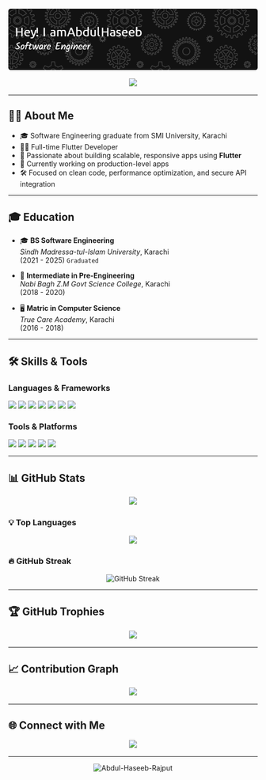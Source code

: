 <!-- Futuristic Animated Header -->
<p align="center">
  <img src="./haseeb-header-image.png" alt="Header" />
</p>

<p align="center">
  <img src="https://readme-typing-svg.herokuapp.com?font=Fira+Code&size=24&duration=1500&pause=500&color=FFFFFF&center=true&vCenter=true&width=500&height=45&lines=Hi,+I'm+Abdul+Haseeb!;Software+Engineer;Flutter+Enthusiast;Always+Learning+New+Tech" />
</p>

---

## 👨‍💻 About Me

- 🎓 Software Engineering graduate from SMI University, Karachi  
- 👨‍💻 Full-time Flutter Developer  
- 📱 Passionate about building scalable, responsive apps using **Flutter**  
- 🚀 Currently working on production-level apps  
- 🛠️ Focused on clean code, performance optimization, and secure API integration  

---

## 🎓 Education

- 🎓 **BS Software Engineering**  
  *Sindh Madressa-tul-Islam University*, Karachi  
  (2021 - 2025) `Graduated`

- 🧪 **Intermediate in Pre-Engineering**  
  *Nabi Bagh Z.M Govt Science College*, Karachi  
  (2018 - 2020)

- 🖥 **Matric in Computer Science**  
  *True Care Academy*, Karachi  
  (2016 - 2018)

---

## 🛠 Skills & Tools

### Languages & Frameworks
<p>
  <img src="https://img.shields.io/badge/Dart-0175C2?style=for-the-badge&logo=dart&logoColor=white"/>
  <img src="https://img.shields.io/badge/Flutter-02569B?style=for-the-badge&logo=flutter&logoColor=white"/>
  <img src="https://img.shields.io/badge/Java-007396?style=for-the-badge&logo=java&logoColor=white"/>
  <img src="https://img.shields.io/badge/Python-3670A0?style=for-the-badge&logo=python&logoColor=white"/>
  <img src="https://img.shields.io/badge/C-000000?style=for-the-badge&logo=c&logoColor=white"/>
  <img src="https://img.shields.io/badge/C++-00599C?style=for-the-badge&logo=c%2B%2B&logoColor=white"/>
  <img src="https://img.shields.io/badge/JavaScript-F7DF1E?style=for-the-badge&logo=javascript&logoColor=black"/>
</p>

### Tools & Platforms
<p>
  <img src="https://img.shields.io/badge/Firebase-FFCA28?style=for-the-badge&logo=firebase&logoColor=black"/>
  <img src="https://img.shields.io/badge/Git-F05032?style=for-the-badge&logo=git&logoColor=white"/>
  <img src="https://img.shields.io/badge/GitHub-181717?style=for-the-badge&logo=github&logoColor=white"/>
  <img src="https://img.shields.io/badge/VS%20Code-007ACC?style=for-the-badge&logo=visual-studio-code&logoColor=white"/>
  <img src="https://img.shields.io/badge/Microsoft_Office-D83B01?style=for-the-badge&logo=microsoft-office&logoColor=white"/>
</p>

---

## 📊 GitHub Stats

<p align="center">
  <img src="https://github-readme-stats-blush-kappa-52.vercel.app/api?username=Abdul-Haseeb-Rajput&show_icons=true&theme=dark&hide_border=true&include_all_commits=true&count_private=true"/>
</p>

### 💡 Top Languages
<p align="center">
  <img src="https://github-readme-stats-blush-kappa-52.vercel.app/api/top-langs/?username=Abdul-Haseeb-Rajput&theme=dark&hide_border=true&layout=compact&count-private=true&langs_count=20&hide=CMake,Makefile,C++,Swift,Kotlin,Ruby,Objective-c" />
</p>

### 🔥 GitHub Streak
<p align="center">
  <img src="https://github-readme-streak-stats-u6is.vercel.app?user=Abdul-Haseeb-Rajput&theme=dark&hide_border=true&&include_all_commits=true&count_private=true&border_radius=4&date_format=j%20M%5B%20Y%5D" alt="GitHub Streak" />
</p>

---

## 🏆 GitHub Trophies

<p align="center">
  <img src="https://github-profile-trophy.vercel.app/?username=Abdul-Haseeb-Rajput&theme=darkhub&no-frame=true&margin-w=5&title=MultiLanguage,Commit,PullRequest,Repositories,Stars"/>
</p>

---

## 📈 Contribution Graph

<p align="center">
  <img src="https://github-readme-activity-graph.vercel.app/graph?username=Abdul-Haseeb-Rajput&theme=react-dark&area=true&hide_border=true"/>
</p>

---

## 🌐 Connect with Me

<p align="center">
  <a href="https://www.linkedin.com/in/abdul-haseeb-r-ba7366222/" target="_blank">
    <img src="https://img.shields.io/badge/LinkedIn-blue?style=for-the-badge&logo=linkedin&logoColor=white" />
  </a>
</p>

---

<p align="center">
  <img src="https://komarev.com/ghpvc/?username=Abdul-Haseeb-Rajput&label=Profile%20views&color=0e75b6&style=flat" alt="Abdul-Haseeb-Rajput" />
</p>
